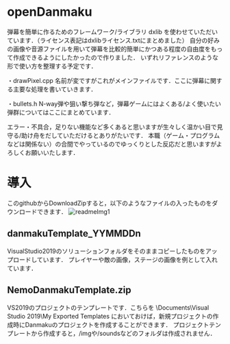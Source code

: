 # openDanmaku
弾幕を簡単に作るためのフレームワーク/ライブラリ
dxlib を使わせていただいています．（ライセンス表記はdxlibライセンス.txtにまとめました）
自分の好みの画像や音源ファイルを用いて弾幕を比較的簡単にかつある程度の自由度をもって作成できるようにしたかったので作りました．
いずれリファレンスのような形で使い方を整理する予定です．

・drawPixel.cpp
名前が変ですがこれがメインファイルです．ここに弾幕に関する主要な処理を書いていきます．

・bullets.h
N-way弾や狙い撃ち弾など，弾幕ゲームにはよくある/よく使いたい弾群についてはここにまとめています．

エラー・不具合，足りない機能など多くあると思いますが生々しく温かい目で見守る/助け舟をだしていただけるとありがたいです．
本職（ゲーム・プログラムなどは関係ない）の合間でやっているのでゆっくりとした反応だと思いますがよろしくお願いいたします．
# 導入
このgithubからDownloadZipすると，以下のようなファイルの入ったものをダウンロードできます．
![readmeImg1](https://github.com/Nemo55aa/openDanmaku/assets/147301350/564ff017-b3af-4a0b-bba0-203d8036ee14)
## danmakuTemplate_YYMMDDn
VisualStudio2019のソリューションフォルダをそのままコピーしたものをアップロードしています．
プレイヤーや敵の画像，ステージの画像を例として入れています．
## NemoDanmakuTemplate.zip
VS2019のプロジェクトのテンプレートです．こちらを
\Documents\Visual Studio 2019\My Exported Templates
においておけば，新規プロジェクトの作成時にDanmakuのプロジェクトを作成することができます．
プロジェクトテンプレートから作成すると，/imgや/soundsなどのフォルダは作成されません．
